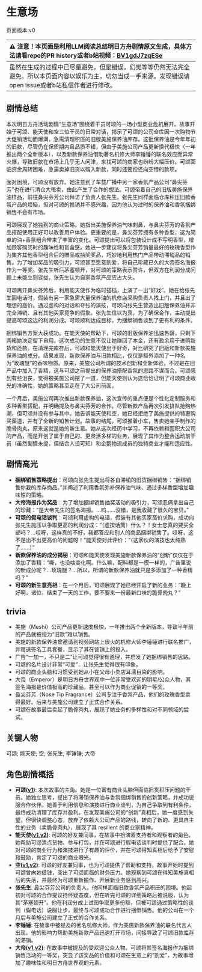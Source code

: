 # 生意场
页面版本:v0
 

| :warning: 注意！本页面是利用LLM阅读总结明日方舟剧情原文生成，具体方法请看repo的PR history或者b站视频：[BV1gdJ7zqESe](https://www.bilibili.com/video/BV1gdJ7zqESe/)         |
|:----------------------------|
| 虽然在生成的过程中已尽量避免，但是错误，幻觉等等仍然无法完全避免。所以本页面内容以娱乐为主，切勿当成一手来源。发现错误请open issue或者b站私信作者进行修改。|



## 剧情总结
本次明日方舟活动剧情“生意场”围绕着干员可颂的一场小型商业危机展开。故事开始于可颂、能天使和空三位干员的日常对话，揭示了可颂的公司仓库因一次购物节大促销活动而爆满，急需清理积压的旧版美施保养油库存。这批保养油是今年年初的旧款，尽管仍在保质期内且品质不错，但由于美施公司产品更新换代极快（一年推出两个全新版本），以及新款保养油借助著名机修大师李锤锤的联名效应而异常火爆，导致旧款在市场上几乎无人问津，来找可颂的商家也纷纷大幅压价。可颂面临资金周转困难，急需卖掉旧货以购入新款，同时还要偿还向空借的款项。

面对困境，可颂没有放弃。她注意到了车载广播中另一家香氛产品公司“鼻尖芬芳”也在进行清仓大甩卖，由此产生了合作的想法。可颂带着自己的旧版美施保养油样品，前往鼻尖芬芳公司拜访了负责人张先生。张先生同样面临仓库积压旧款香氛产品的烦恼，但对可颂的推销并不感兴趣，因为他认为过时的保养油和香氛捆绑销售不会有市场。

可颂展现了她独到的商业策略。她指出美施保养油气味刺鼻，与鼻尖芬芳的香氛产品搭配使用正好可以改善用户体验。更重要的是，鼻尖芬芳拥有多种香型，这为简单的油+香氛组合带来了丰富的变化。可颂提出可以将包装设计成不写明香型，增加顾客购买时的趣味性和盲盒感。她进一步建议将鼻尖芬芳销量最好的玫瑰香型作为集齐其他香型组合后的赠品或抽奖奖品，巧妙地利用热门产品带动滞销品的销售。为了增加奖品的吸引力，可颂甚至愿意割爱，将自己珍藏已久的大帝签名海报作为一等奖。张先生听后茅塞顿开，对可颂的策略表示赞许，但双方在利润分成问题上未能立刻谈拢，张先生认为自家香氛产品应占大头。

可颂离开鼻尖芬芳后，利用能天使作为临时搭档，上演了一出“好戏”。她在给张先生回电话时，假装有另一家急需大量保养油的机修店采购负责人找上门，并且出了理想的高价。通过虚构的对话和夸张的演技，可颂向张先生营造出旧版保养油并非完全滞销、且有其他买家竞争的假象。张先生信以为真，为了确保合作，主动提出提高可颂这边的利润分成。可颂顺利达成目标，为捆绑销售谈到了更有利的条件。

捆绑销售方案大获成功。在能天使的帮助下，可颂的旧版保养油迅速售罄，只剩下两箱她决定留下自用。这次成功的生意不仅让她赚回了本金，还有盈余用于进购新货和还款。在清理完库存后，可颂和能天使出于好奇，对比研究了旧版和新款美施保养油的成分。结果发现，新款保养油与旧款相比，仅仅是额外添加了一种名为“玫瑰醚”的香味物质。原来，美施公司所谓的技术创新和全新体验，不过是在旧产品中加入了香精，这与可颂之前提出的保养油搭配香氛的思路不谋而合。可颂感到有些沮丧，觉得被美施公司摆了一道，但能天使则认为这恰恰证明了可颂商业眼光的准确性，她的策略甚至走在了大公司前面。

一个月后，美施公司再次推出新款保养油，这次宣传的重点便是个性化定制服务和多种香型搭配，并明确提及与鼻尖芬芳的合作。尽管新款产品再次引发排队抢购热潮，但可颂并没有参与其中。她告诉能天使和空，她已经拒绝了美施提供的特惠购买渠道，并有了全新的销售计划。故事的结尾，可颂推着小车，售卖她亲手制作的脆骨肉丸，原来这就是她的新生意。她从这次经历中学习，不再依赖和囤积大公司的产品，而是开创了属于自己的、更灵活多样的业务，展现了其作为整合运动前干员（虽然剧情未提，但结合人设可知）和企鹅物流成员的独特商业才能和适应性。
## 剧情高光
*   **捆绑销售策略提出**：可颂向张先生提出将各自滞销的旧货捆绑销售：“捆绑销售你我的库存商品。”并阐述了利用香氛弥补保养油气味、通过多样香型增加趣味性的策略。
*   **大帝海报作为奖品**：为了增加捆绑销售抽奖活动的吸引力，可颂忍痛拿出自己的珍藏：“是大帝先生的签名海报。...呜......没错，是我收藏了很久的宝贝。”
*   **可颂的假电话谈判**：可颂利用虚构的电话，假装有其他买家高价求购，成功向张先生施压以争取更高的利润分成：“（虚按话筒）什么？！女士您真的要买全部吗？...哎呀，这样真的不好，我都答应和别人的商品捆绑销售了。哎呀，这不是出不出更高价的问题呀！”能天使对此评价：“（这家伙的演技也太纯熟了......）”
*   **新款保养油的成分揭秘**：可颂和能天使发现美施新款保养油的“创新”仅仅在于添加了香精：“嘶，也没啥变化啊。什么嘛，配料都是一模一样的，广告里说的新成分呢？...玫瑰醚？...所以，所谓的新款保养油就只是多添加了一种香精吗？”
*   **可颂的新生意亮相**：在一个月后，可颂展现了她已经开启了新的业务：“晚上好啊，诸位，结束了一天的工作，要不要来一份最新口味的脆骨肉丸？”
## trivia
*   美施（Meshi）公司产品更新速度极快，一年推出两个全新版本，导致半年前的产品就被视为“旧款”难以销售。
*   美施的新款保养油曾邀请到视频网站上很火的机修大师李锤锤进行联名推广，并赠送签名工具套餐，显示了其在营销上的投入。
*   广告“一加一，不只是二”让可颂觉得很有道理，并启发了她捆绑销售的思路。
*   可颂的名片设计非常“可爱”，让张先生觉得很有印象。
*   可颂的商业头脑和习惯受到她从小在父母小卖店耳濡目染的影响。
*   大帝（Emperor）是明日方舟世界观中一位非常受欢迎的明星/公众人物，其签名海报是价值极高的珍藏品，甚至可以作为商业促销的一等奖。
*   鼻尖芬芳（Nose Tip Fragrance）公司专注于香氛产品，他们的玫瑰香型卖得最好。后来与美施公司建立了正式合作关系。
*   可颂在故事最后卖起了脆骨肉丸，展现了她业务的多样性和对不同领域的尝试。
## 关键人物
可颂; 能天使; 空; 张先生; 李锤锤; 大帝
## 角色剧情概括
-   **可颂([v1](../chars/char_201_moeshd.md))**: 本次故事的主角。她是一位富有商业头脑但面临旧货积压问题的干员。她独立思考，提出了将滞销保养油与香氛捆绑销售的创新策略，并成功说服合作伙伴。她善于利用信息和演技进行商业谈判，为自己争取到有利条件，最终成功清理了库存并盈利。在发现美施公司的“创新”真相后，她一度感到失望，但很快调整心态，放弃了依赖大公司产品的路线，转向了新的、更具自主性的业务（卖脆骨肉丸），展现了其 resilient 的商业家精神。
-   **能天使([v1](../chars/char_103_angel.md),[v2](../char_v3/char_103_angel.md))**: 可颂的好友兼同事，在故事中扮演着支持者和观察者的角色。她帮助可颂清点货物、参与打包，并在可颂进行假电话谈判时提供了配合。她对可颂的商业行为和演技进行了有趣的评价，并在可颂得知真相后给予了安慰和鼓励，肯定了可颂的商业眼光。
-   **空([v1](../chars/char_101_sora.md),[v2](../char_v3/char_101_sora.md))**: 可颂的好友兼同事，也为可颂提供了帮助和支持。故事开始时提到可颂曾向她借钱，突出了可颂面临的财务压力。她观察到可颂在得知美施真相后的失落，并最终为可颂重新振作、开展新业务感到高兴。
-   **张先生**: 鼻尖芬芳公司的负责人。他同样面临旧款香氛产品积压的困境。他起初对可颂的合作提议持怀疑态度，但在听完可颂的详细策略后被说服，认为其“茅塞顿开”。他在利润分成上试图争取更多份额，但被可颂通过策略性的谈判（假电话）说服让步，最终与可颂成功合作进行捆绑销售。他的公司在一个月后与美施公司建立了正式的合作关系。
-   **李锤锤**: 在故事中被提及的著名机修大师，作为美施新款保养油的联名代言人出现。他的影响力帮助美施新款产品迅速打开市场，间接导致了可颂旧款库存的滞销。
-   **大帝([v1](../chars/extended_char_da_di.md),[v2](../char_v3/extended_char_da_di.md))**: 在故事中被提及的受欢迎公众人物。可颂将其签名海报作为捆绑销售活动的一等奖，突显了该奖品的价值和可颂在生意上的“割爱”，为故事增加了趣味性和明日方舟世界观的元素。